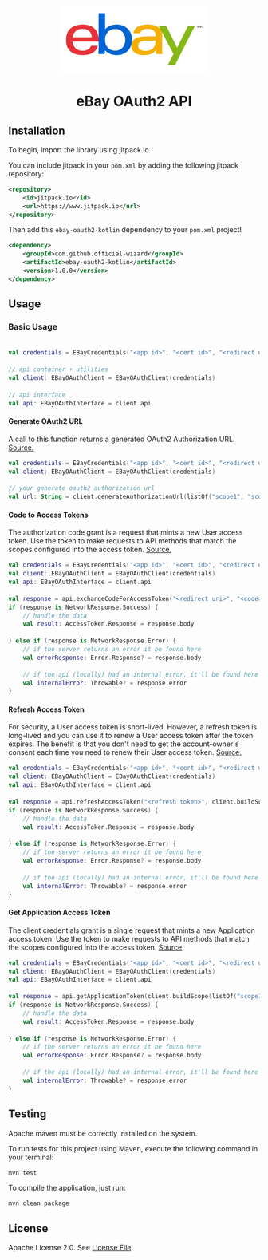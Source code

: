 
<p align="center" dir="auto">
    <a href="https://developer.ebay.com/api-docs/static/authorization_guide_landing.html" rel="nofollow">
        <img src="./logo.png" width="300" alt="eBay Logo" style="max-width: 100%;"/>
    </a>
</p>

<h1 align="center">eBay OAuth2 API</h1>

## Installation

To begin, import the library using jitpack.io.

You can include jitpack in your `pom.xml` by adding the following jitpack repository:

```xml
<repository>
    <id>jitpack.io</id>
    <url>https://www.jitpack.io</url>
</repository>
```

Then add this `ebay-oauth2-kotlin` dependency to your `pom.xml` project!

```xml
<dependency>    
    <groupId>com.github.official-wizard</groupId>    
    <artifactId>ebay-oauth2-kotlin</artifactId>    
    <version>1.0.0</version>
</dependency>
```

## Usage

### Basic Usage

```kotlin

val credentials = EBayCredentials("<app id>", "<cert id>", "<redirect uri>", Environment.SANDBOX) // Environment.PRODUCTION for production

// api container + utilities
val client: EBayOAuthClient = EBayOAuthClient(credentials)

// api interface
val api: EBayOAuthInterface = client.api

```

#### Generate OAuth2 URL

 A call to this function returns a generated OAuth2 Authorization URL. [Source.](https://developer.ebay.com/api-docs/static/oauth-scopes.html)

```kotlin
val credentials = EBayCredentials("<app id>", "<cert id>", "<redirect uri>", Environment.SANDBOX) // Environment.PRODUCTION for production
val client: EBayOAuthClient = EBayOAuthClient(credentials)

// your generate oauth2 authorization url
val url: String = client.generateAuthorizationUrl(listOf("scope1", "scope2"), "<optional state>")
```

#### Code to Access Tokens

The authorization code grant is a request that mints a new User access token.
Use the token to make requests to API methods that match the scopes configured into the access token.
[Source.](https://developer.ebay.com/api-docs/static/oauth-auth-code-grant-request.html)

```kotlin
val credentials = EBayCredentials("<app id>", "<cert id>", "<redirect uri>", Environment.SANDBOX)
val client: EBayOAuthClient = EBayOAuthClient(credentials)
val api: EBayOAuthInterface = client.api

val response = api.exchangeCodeForAccessToken("<redirect uri>", "<code>")
if (response is NetworkResponse.Success) {
    // handle the data
    val result: AccessToken.Response = response.body

} else if (response is NetworkResponse.Error) {
    // if the server returns an error it be found here
    val errorResponse: Error.Response? = response.body

    // if the api (locally) had an internal error, it'll be found here
    val internalError: Throwable? = response.error
}
```

#### Refresh Access Token

For security, a User access token is short-lived. 
However, a refresh token is long-lived and you can use it to renew a User access token after the token expires. 
The benefit is that you don't need to get the account-owner's consent each time you need to renew their User access token. 
[Source.](https://developer.ebay.com/api-docs/static/oauth-refresh-token-request.html)

```kotlin
val credentials = EBayCredentials("<app id>", "<cert id>", "<redirect uri>", Environment.SANDBOX)
val client: EBayOAuthClient = EBayOAuthClient(credentials)
val api: EBayOAuthInterface = client.api

val response = api.refreshAccessToken("<refresh token>", client.buildScope(listOf("scope1", "scope2")))
if (response is NetworkResponse.Success) {
    // handle the data
    val result: AccessToken.Response = response.body

} else if (response is NetworkResponse.Error) {
    // if the server returns an error it be found here
    val errorResponse: Error.Response? = response.body

    // if the api (locally) had an internal error, it'll be found here
    val internalError: Throwable? = response.error
}
```

#### Get Application Access Token

The client credentials grant is a single request that mints a new Application access token. 
Use the token to make requests to API methods that match the scopes configured into the access token. 
[Source](https://developer.ebay.com/api-docs/static/oauth-client-credentials-grant.html)

```kotlin
val credentials = EBayCredentials("<app id>", "<cert id>", "<redirect uri>", Environment.SANDBOX)
val client: EBayOAuthClient = EBayOAuthClient(credentials)
val api: EBayOAuthInterface = client.api

val response = api.getApplicationToken(client.buildScope(listOf("scope1", "scope2")))
if (response is NetworkResponse.Success) {
    // handle the data
    val result: AccessToken.Response = response.body

} else if (response is NetworkResponse.Error) {
    // if the server returns an error it be found here
    val errorResponse: Error.Response? = response.body

    // if the api (locally) had an internal error, it'll be found here
    val internalError: Throwable? = response.error
}
```

## Testing

Apache maven must be correctly installed on the system.

To run tests for this project using Maven, execute the following command in your terminal:

```bash
mvn test
```

To compile the application, just run:

```bash
mvn clean package
```

## License

Apache License 2.0. See [License File](LICENSE).

